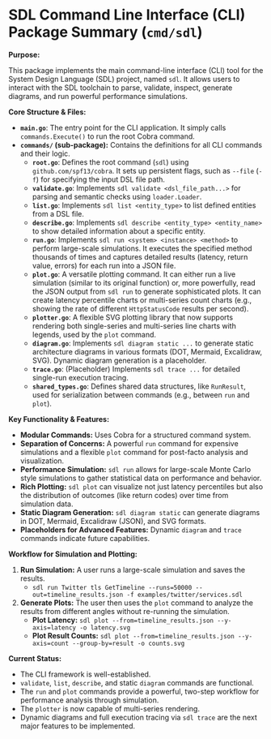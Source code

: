 # SDL Command Line Interface (CLI) Package Summary (`cmd/sdl`)

**Purpose:**

This package implements the main command-line interface (CLI) tool for the System Design Language (SDL) project, named `sdl`. It allows users to interact with the SDL toolchain to parse, validate, inspect, generate diagrams, and run powerful performance simulations.

**Core Structure & Files:**

*   **`main.go`**: The entry point for the CLI application. It simply calls `commands.Execute()` to run the root Cobra command.
*   **`commands/` (sub-package):** Contains the definitions for all CLI commands and their logic.
    *   **`root.go`**: Defines the root command (`sdl`) using `github.com/spf13/cobra`. It sets up persistent flags, such as `--file` (`-f`) for specifying the input DSL file path.
    *   **`validate.go`**: Implements `sdl validate <dsl_file_path...>` for parsing and semantic checks using `loader.Loader`.
    *   **`list.go`**: Implements `sdl list <entity_type>` to list defined entities from a DSL file.
    *   **`describe.go`**: Implements `sdl describe <entity_type> <entity_name>` to show detailed information about a specific entity.
    *   **`run.go`**: Implements `sdl run <system> <instance> <method>` to perform large-scale simulations. It executes the specified method thousands of times and captures detailed results (latency, return value, errors) for each run into a JSON file.
    *   **`plot.go`**: A versatile plotting command. It can either run a live simulation (similar to its original function) or, more powerfully, read the JSON output from `sdl run` to generate sophisticated plots. It can create latency percentile charts or multi-series count charts (e.g., showing the rate of different `HttpStatusCode` results per second).
    *   **`plotter.go`**: A flexible SVG plotting library that now supports rendering both single-series and multi-series line charts with legends, used by the `plot` command.
    *   **`diagram.go`**: Implements `sdl diagram static ...` to generate static architecture diagrams in various formats (DOT, Mermaid, Excalidraw, SVG). Dynamic diagram generation is a placeholder.
    *   **`trace.go`**: (Placeholder) Implements `sdl trace ...` for detailed single-run execution tracing.
    *   **`shared_types.go`**: Defines shared data structures, like `RunResult`, used for serialization between commands (e.g., between `run` and `plot`).

**Key Functionality & Features:**

*   **Modular Commands:** Uses Cobra for a structured command system.
*   **Separation of Concerns:** A powerful `run` command for expensive simulations and a flexible `plot` command for post-facto analysis and visualization.
*   **Performance Simulation:** `sdl run` allows for large-scale Monte Carlo style simulations to gather statistical data on performance and behavior.
*   **Rich Plotting:** `sdl plot` can visualize not just latency percentiles but also the distribution of outcomes (like return codes) over time from simulation data.
*   **Static Diagram Generation:** `sdl diagram static` can generate diagrams in DOT, Mermaid, Excalidraw (JSON), and SVG formats.
*   **Placeholders for Advanced Features:** Dynamic `diagram` and `trace` commands indicate future capabilities.

**Workflow for Simulation and Plotting:**

1.  **Run Simulation:** A user runs a large-scale simulation and saves the results.
    *   `sdl run Twitter tls GetTimeline --runs=50000 --out=timeline_results.json -f examples/twitter/services.sdl`
2.  **Generate Plots:** The user then uses the `plot` command to analyze the results from different angles without re-running the simulation.
    *   **Plot Latency:** `sdl plot --from=timeline_results.json --y-axis=latency -o latency.svg`
    *   **Plot Result Counts:** `sdl plot --from=timeline_results.json --y-axis=count --group-by=result -o counts.svg`

**Current Status:**

*   The CLI framework is well-established.
*   `validate`, `list`, `describe`, and static `diagram` commands are functional.
*   The `run` and `plot` commands provide a powerful, two-step workflow for performance analysis through simulation.
*   The `plotter` is now capable of multi-series rendering.
*   Dynamic diagrams and full execution tracing via `sdl trace` are the next major features to be implemented.
